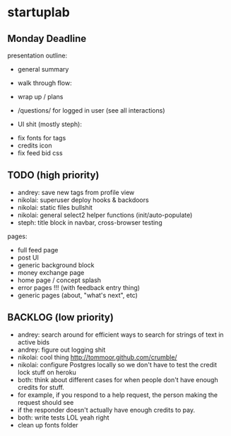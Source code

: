 startuplab
==========

Monday Deadline
---------------

presentation outline:

* general summary
* walk through flow:
* wrap up / plans



* /questions/<questionID> for logged in user (see all interactions)

- UI shit (mostly steph):
* fix fonts for tags
* credits icon
* fix feed bid css


TODO (high priority)
----
* andrey: save new tags from profile view 
* nikolai: superuser deploy hooks & backdoors
* nikolai: static files bullshit
* nikolai: general select2 helper functions (init/auto-populate)
* steph: title block in navbar, cross-browser testing

pages:
- full feed page
- post UI
- generic background block
- money exchange page
- home page / concept splash
- error pages !!! (with feedback entry thing)
- generic pages (about, "what's next", etc)

BACKLOG (low priority)
-------
* andrey: search around for efficient ways to search for strings of text in active bids
* andrey: figure out logging shit
* nikolai: cool thing http://tommoor.github.com/crumble/
* nikolai: configure Postgres locally so we don't have to test the credit lock stuff on heroku
* both: think about different cases for when people don't have enough credits for stuff.
* for example, if you respond to a help request, the person making the request should see
* if the responder doesn't actually have enough credits to pay.
* both: write tests LOL yeah right
* clean up fonts folder
